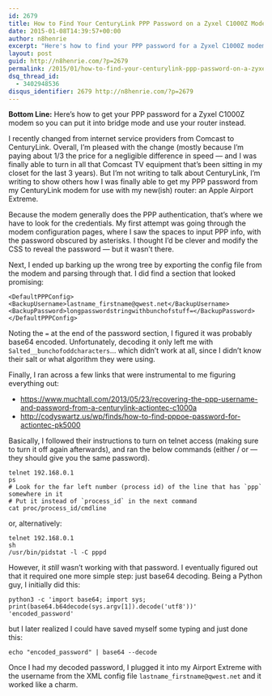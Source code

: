 ```yaml
---
id: 2679
title: How to Find Your CenturyLink PPP Password on a Zyxel C1000Z Modem
date: 2015-01-08T14:39:57+00:00
author: n8henrie
excerpt: "Here's how to find your PPP password for a Zyxel C1000Z modem so you can put it into bridge mode and use your router instead."
layout: post
guid: http://n8henrie.com/?p=2679
permalink: /2015/01/how-to-find-your-centurylink-ppp-password-on-a-zyxel-c1000z-modem/
dsq_thread_id:
  - 3402948536
disqus_identifier: 2679 http://n8henrie.com/?p=2679
---
```

**Bottom Line:** Here&#8217;s how to get your PPP password for a Zyxel C1000Z modem so you can put it into bridge mode and use your router instead.<!--more-->

I recently changed from internet service providers from Comcast to CenturyLink. Overall, I&#8217;m pleased with the change (mostly because I&#8217;m paying about 1/3 the price for a negligible difference in speed &#8212; and I was finally able to turn in all that Comcast TV equipment that&#8217;s been sitting in my closet for the last 3 years). But I&#8217;m not writing to talk about CenturyLink, I&#8217;m writing to show others how I was finally able to get my PPP password from my CenturyLink modem for use with my new(ish) router: an Apple Airport Extreme.

Because the modem generally does the PPP authentication, that&#8217;s where we have to look for the credentials. My first attempt was going through the modem configuration pages, where I saw the spaces to input PPP info, with the password obscured by asterisks. I thought I&#8217;d be clever and modify the CSS to reveal the password &#8212; but it wasn&#8217;t there.

Next, I ended up barking up the wrong tree by exporting the config file from the modem and parsing through that. I did find a section that looked promising:

<pre><code class="xml">&lt;DefaultPPPConfig&gt;
&lt;BackupUsername&gt;lastname_firstname@qwest.net&lt;/BackupUsername&gt;
&lt;BackupPassword&gt;longpasswordstringwithbunchofstuff=&lt;/BackupPassword&gt;
&lt;/DefaultPPPConfig&gt;</code></pre>

Noting the `=` at the end of the password section, I figured it was probably base64 encoded. Unfortunately, decoding it only left me with `Salted__bunchofoddcharacters`&#8230; which didn&#8217;t work at all, since I didn&#8217;t know their salt or what algorithm they were using.

Finally, I ran across a few links that were instrumental to me figuring everything out:

  * <a href="https://www.muchtall.com/2013/05/23/recovering-the-ppp-username-and-password-from-a-centurylink-actiontec-c1000a" target="_blank">https://www.muchtall.com/2013/05/23/recovering-the-ppp-username-and-password-from-a-centurylink-actiontec-c1000a</a>
  * <a href="http://codyswartz.us/wp/finds/how-to-find-pppoe-password-for-actiontec-pk5000" target="_blank">http://codyswartz.us/wp/finds/how-to-find-pppoe-password-for-actiontec-pk5000</a>

Basically, I followed their instructions to turn on telnet access (making sure to turn it off again afterwards), and ran the below commands (either / or &#8212; they should give you the same password).

    telnet 192.168.0.1
    ps
    # Look for the far left number (process id) of the line that has `ppp` somewhere in it
    # Put it instead of `process_id` in the next command
    cat proc/process_id/cmdline

or, alternatively:

    telnet 192.168.0.1
    sh
    /usr/bin/pidstat -l -C pppd

However, it _still_ wasn&#8217;t working with that password. I eventually figured out that it required one more simple step: just base64 decoding. Being a Python guy, I initially did this:

<pre><code class="bash">python3 -c 'import base64; import sys; print(base64.b64decode(sys.argv[1]).decode('utf8'))' 'encoded_password'</code></pre>

but I later realized I could have saved myself some typing and just done this:

<pre><code class="bash">echo "encoded_password" | base64 --decode</code></pre>

Once I had my decoded password, I plugged it into my Airport Extreme with the username from the XML config file `lastname_firstname@qwest.net` and it worked like a charm.